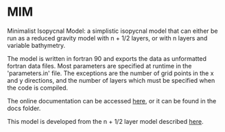 # MIM
Minimalist Isopycnal Model: a simplistic isopycnal model that can either be run as a reduced gravity model with n + 1/2 layers, or with n layers and variable bathymetry.

The model is written in fortran 90 and exports the data as unformatted fortran data files. Most parameters are specified at runtime in the 'parameters.in' file. The exceptions are the number of grid points in the x and y directions, and the number of layers which must be specified when the code is compiled.

The online documentation can be accessed [here](https://edoddridge.github.io/MIM/), or it can be found in the docs folder.


This model is developed from the n + 1/2 layer model described [here](https://doddridge.me/code/).